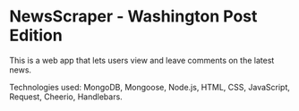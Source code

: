 # NewsScraper - Washington Post Edition
This is a web app that lets users view and leave comments on the latest news.

Technologies used: MongoDB, Mongoose, Node.js, HTML, CSS, JavaScript, Request, Cheerio, Handlebars.

